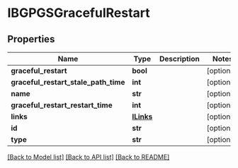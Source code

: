 # IBGPGSGracefulRestart

## Properties
Name | Type | Description | Notes
------------ | ------------- | ------------- | -------------
**graceful_restart** | **bool** |  | [optional] 
**graceful_restart_stale_path_time** | **int** |  | [optional] 
**name** | **str** |  | [optional] 
**graceful_restart_restart_time** | **int** |  | [optional] 
**links** | [**ILinks**](ILinks.md) |  | [optional] 
**id** | **str** |  | [optional] 
**type** | **str** |  | [optional] 

[[Back to Model list]](../README.md#documentation-for-models) [[Back to API list]](../README.md#documentation-for-api-endpoints) [[Back to README]](../README.md)


